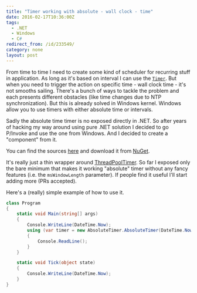 ```yaml
---
title: "Timer working with absolute - wall clock - time"
date: 2016-02-17T10:36:00Z
tags:
  - .NET
  - Windows
  - C#
redirect_from: /id/233549/
category: none
layout: post
---
```

From time to time I need to create some kind of scheduler for recurring stuff in application. As long as it's based on interval I can use the [`Timer`][1]. But when you need to trigger the action on specific time - wall clock time - it's not smooths sailing. There's a bunch of ways to tackle the problem and each presents different obstacles (like time changes due to NTP synchronization). But this is already solved in Windows kernel. Windows allow you to use timers with either absolute time or intervals.

<!-- excerpt -->

Sadly the absolute time timer is no exposed directly in .NET. So after years of hacking my way around using pure .NET solution I decided to go P/Invoke and use the one from Windows. And I decided to create a "component" from it.

You can find the sources [here][2] and download it from [NuGet][3].

It's really just a thin wrapper around [ThreadPoolTimer][4]. So far I exposed only the bare minimum that makes it working "absolute" timer without any fancy features (i.e. the `msWindowLength` parameter). If people find it useful I'll start adding more (PRs accepted).

Here's a (really) simple example of how to use it.

```csharp
class Program
{
    static void Main(string[] args)
    {
        Console.WriteLine(DateTime.Now);
        using (var timer = new AbsoluteTimer.AbsoluteTimer(DateTime.Now.AddMinutes(1), Tick, null))
        {
            Console.ReadLine();
        }
    }

    static void Tick(object state)
    {
        Console.WriteLine(DateTime.Now);
    }
}
```

[1]: https://msdn.microsoft.com/en-us/library/system.threading.timer(v=vs.110).aspx
[2]: https://github.com/cincuranet/AbsoluteTimer
[3]: https://www.nuget.org/packages/AbsoluteTimer
[4]: https://msdn.microsoft.com/en-us/library/windows/desktop/ms682466(v=vs.85).aspx
